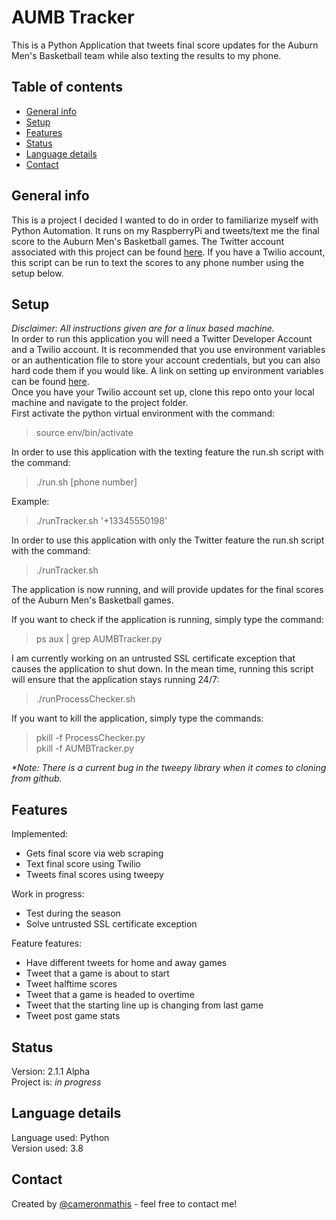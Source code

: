 # AUMB Tracker
This is a Python Application that tweets final score updates for the Auburn Men's Basketball team while also texting the results to my phone.

## Table of contents
* [General info](#general-info)
* [Setup](#setup)
* [Features](#features)
* [Status](#status)
* [Language details](#Language-details)
* [Contact](#contact)

## General info
This is a project I decided I wanted to do in order to familiarize myself with Python Automation. It runs on my RaspberryPi and tweets/text me the final score to the Auburn Men's Basketball games. The Twitter account associated with this project can be found [here](https://twitter.com/AUMBtracker). If you have a Twilio account, this script can be run to text the scores to any phone number using the setup below.

## Setup
_Disclaimer: All instructions given are for a linux based machine._ <br/>
In order to run this application you will need a Twitter Developer Account and a Twilio account. It is recommended that you use environment variables or an authentication file to store your account credentials, but you can also hard code them if you would like. A link on setting up environment variables can be found [here](https://www.twilio.com/blog/2017/01/how-to-set-environment-variables.html). <br/>
Once you have your Twilio account set up, clone this repo onto your local machine and navigate to the project folder. <br/>
First activate the python virtual environment with the command:
>source env/bin/activate

In order to use this application with the texting feature the run.sh script with the command:
>./run.sh [phone number]

Example:
>./runTracker.sh '+13345550198'

In order to use this application with only the Twitter feature the run.sh script with the command:
>./runTracker.sh

The application is now running, and will provide updates for the final scores of the Auburn Men's Basketball games.

If you want to check if the application is running, simply type the command:
>ps aux | grep AUMBTracker.py <br/>

I am currently working on an untrusted SSL certificate exception that causes the application to shut down. In the mean time, running this script will ensure that the application stays running 24/7:
>./runProcessChecker.sh

If you want to kill the application, simply type the commands:
>pkill -f ProcessChecker.py <br/>
>pkill -f AUMBTracker.py

_*Note: There is a current bug in the tweepy library when it comes to cloning from github._

## Features
Implemented:
* Gets final score via web scraping
* Text final score using Twilio
* Tweets final scores using tweepy

Work in progress:
* Test during the season
* Solve untrusted SSL certificate exception

Feature features:
* Have different tweets for home and away games
* Tweet that a game is about to start
* Tweet halftime scores
* Tweet that a game is headed to overtime
* Tweet that the starting line up is changing from last game
* Tweet post game stats

## Status
Version: 2.1.1 Alpha <br/>
Project is: _in progress_

## Language details
Language used: Python </br>
Version used: 3.8

## Contact
Created by [@cameronmathis](https://github.com/cameronmathis/) - feel free to contact me!
